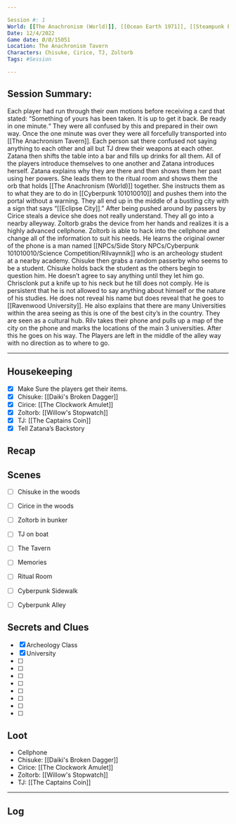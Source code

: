 ```yaml
--- 

Session #: 1
World: [[The Anachronism (World)]], [[Ocean Earth 1971]], [[Steampunk Earth 966]], [[Material Plane 1692]], [[Post Apocalyptic 3564]]
Date: 12/4/2022 
Game date: Ø/Ø/15051
Location: The Anachronism Tavern
Characters: Chisuke, Cirice, TJ, Zoltorb
Tags: #Session

--- 
```


## Session Summary: 

Each player had run through their own motions before receiving a card that stated: “Something of yours has been taken. It is up to get it back. Be ready in one minute.“ They were all confused by this and prepared in their own way. Once the one minute was over they were all forcefully transported into [[The Anachronism Tavern]]. Each person sat there confused not saying anything to each other and all but TJ drew their weapons at each other. Zatana then shifts the table into a bar and fills up drinks for all them. All of the players introduce themselves to one another and Zatana introduces herself. Zatana explains why they are there and then shows them her past using her powers. She leads them to the ritual room and shows them the orb that holds [[The Anachronism (World)]] together. She instructs them as to what they are to do in [[Cyberpunk 101010010]] and pushes them into the portal without a warning. They all end up in the middle of a bustling city with a sign that says “[[Eclipse City]].” After being pushed around by passers by Cirice steals a device she does not really understand. They all go into a nearby alleyway. Zoltorb grabs the device from her hands and realizes it is a highly advanced cellphone. Zoltorb is able to hack into the cellphone and change all of the information to suit his needs. He learns the original owner of the phone is a man named [[NPCs/Side Story NPCs/Cyberpunk 101010010/Science Competition/Rilvaynnik]] who is an archeology student at a nearby academy. Chisuke then grabs a random passerby who seems to be a student. Chisuke holds back the student as the others begin to question him. He doesn’t agree to say anything until they let him go. Chrisclonk put a knife up to his neck but he till does not comply. He is persistent that he is not allowed to say anything about himself or the nature of his studies. He does not reveal his name but does reveal that he goes to [[Ravenwood University]]. He also explains that there are many Universities within the area seeing as this is one of the best city’s in the country. They are seen as a cultural hub. Rilv takes their phone and pulls up a map of the city on the phone and marks the locations of the main 3 universities. After this he goes on his way. The Players are left in the middle of the alley way with no direction as to where to go.

--- 

## Housekeeping 

- [x] Make Sure the players get their items. 
- [x] Chisuke: [[Daiki's Broken Dagger]]
- [x] Cirice: [[The Clockwork Amulet]]
- [x] Zoltorb: [[Willow's Stopwatch]]
- [x] TJ: [[The Captains Coin]]
- [x] Tell Zatana’s Backstory

## Recap 



## Scenes 

- [ ] Chisuke in the woods
- [ ] Cirice in the woods
- [ ] Zoltorb in bunker
- [ ] TJ on boat
- [ ] The Tavern 
- [ ] Memories 
- [ ] Ritual Room 
- [ ] Cyberpunk Sidewalk 
- [ ] Cyberpunk Alley

  
## Secrets and Clues 

- [x] Archeology Class
- [x] University
- [ ] 
- [ ] 
- [ ] 
- [ ] 
- [ ] 
- [ ] 
- [ ] 
- [ ] 

## Loot 

- Cellphone
- Chisuke: [[Daiki's Broken Dagger]]
- Cirice: [[The Clockwork Amulet]]
- Zoltorb: [[Willow's Stopwatch]]
- TJ: [[The Captains Coin]]

--- 

## Log